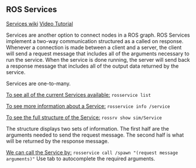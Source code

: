 ## ROS Services
[Services wiki](https://wiki.ros.org/Services)
[Video Tutorial](https://youtu.be/_EtsntSAVKE)

Services are another option to connect nodes in a ROS graph. ROS Services implement a two-way communication structured as a called on response. Whenever a connection is made between a client and a server, the client will send a request message that includes all of the arguments necessary to run the service. When the service is done running, the server will send back a response message that includes all of the output data returned by the service. 

Services are one-to-many.

<u>To see all of the current Services available:</u>
`rosservice list`

<u>To see more information about a Service:</u>
`rosservice info /service`

<u>To see the full structure of the Service:</u>
`rossrv show sim/Service`

The structure displays two sets of information. The first half are the arguments needed to send the request message. The second half is what will be returned by the response message.

<u>We can call the Service by:</u>
`rosservice call /spawn "(request message arguments)"`
Use tab to autocomplete the required arguments.
